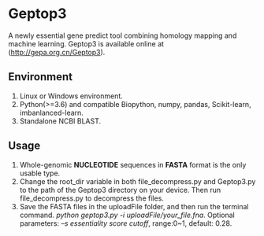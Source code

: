 # Geptop3
A newly essential gene predict tool combining homology mapping and machine learning. Geptop3 is available online at (http://gepa.org.cn/Geptop3).

## Environment
1. Linux or Windows environment.
2. Python(>=3.6) and compatible Biopython, numpy, pandas, Scikit-learn, imbanlanced-learn.
3. Standalone NCBI BLAST.

## Usage
1. Whole-genomic __NUCLEOTIDE__ sequences in __FASTA__ format is the only usable type.
2. Change the root_dir variable in both file_decompress.py and Geptop3.py to the path of the Geptop3 directory on your device. Then run file_decompress.py to decompress the files.
3. Save the FASTA files in the uploadFile folder, and then run the terminal command. *python geptop3.py -i uploadFile/your_file.fna*. Optional parameters: *–s essentiality score cutoff*, range:0~1, default: 0.28.
